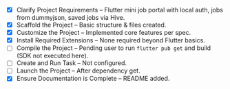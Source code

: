 - [x] Clarify Project Requirements – Flutter mini job portal with local auth, jobs from dummyjson, saved jobs via Hive.
- [x] Scaffold the Project – Basic structure & files created.
- [x] Customize the Project – Implemented core features per spec.
- [x] Install Required Extensions – None required beyond Flutter basics.
- [ ] Compile the Project – Pending user to run `flutter pub get` and build (SDK not executed here).
- [ ] Create and Run Task – Not configured.
- [ ] Launch the Project – After dependency get.
- [x] Ensure Documentation is Complete – README added.
